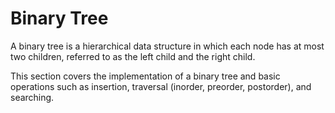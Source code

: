 # Binary Tree

A binary tree is a hierarchical data structure in which each node has at most two children, referred to as the left child and the right child.

This section covers the implementation of a binary tree and basic operations such as insertion, traversal (inorder, preorder, postorder), and searching.
